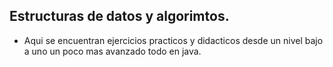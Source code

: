 ## Estructuras de datos y algorimtos.

* Aqui se encuentran ejercicios practicos y didacticos desde un nivel bajo a uno
un poco mas avanzado todo en java.


